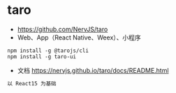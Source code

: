 # taro 

- https://github.com/NervJS/taro
- Web、App（React Native、Weex）、小程序

```
npm install -g @tarojs/cli
npm install -g taro-ui
```

- 文档 https://nervjs.github.io/taro/docs/README.html

```jsx
以 React15 为基础

```